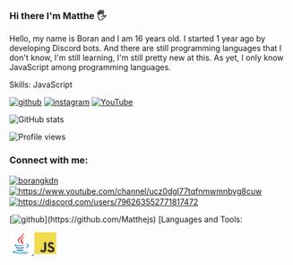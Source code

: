 ### Hi there I'm Matthe 🖐

Hello, my name is Boran and I am 16 years old. I started 1 year ago by developing Discord bots. And there are still programming languages that I don't know, I'm still learning, I'm still pretty new at this. As yet, I only know JavaScript among programming languages.

Skills: JavaScript

[<img src='https://cdn.jsdelivr.net/npm/simple-icons@3.0.1/icons/github.svg' alt='github' height='40'>](https://github.com/Matthejs)  [<img src='https://cdn.jsdelivr.net/npm/simple-icons@3.0.1/icons/instagram.svg' alt='instagram' height='40'>](https://www.instagram.com/borangkdn/)  [<img src='https://cdn.jsdelivr.net/npm/simple-icons@3.0.1/icons/youtube.svg' alt='YouTube' height='40'>](https://www.youtube.com/channel/https://www.youtube.com/channel/UCZ0DgL77TQFNMwmnbvG8cuw)  

![GitHub stats](https://github-readme-stats.vercel.app/api?username=Matthejs&show_icons=true)  

![Profile views](https://gpvc.arturio.dev/Matthejs)  

<h3 align="left">Connect with me:</h3>
<p align="left">
<a href="https://instagram.com/borangkdn" target="blank"><img align="center" src="https://raw.githubusercontent.com/rahuldkjain/github-profile-readme-generator/master/src/images/icons/Social/instagram.svg" alt="borangkdn" height="30" width="40" /></a>
<a href="https://www.youtube.com/c/https://www.youtube.com/channel/ucz0dgl77tqfnmwmnbvg8cuw" target="blank"><img align="center" src="https://raw.githubusercontent.com/rahuldkjain/github-profile-readme-generator/master/src/images/icons/Social/youtube.svg" alt="https://www.youtube.com/channel/ucz0dgl77tqfnmwmnbvg8cuw" height="30" width="40" /></a>
<a href="https://discord.gg/https://discord.com/users/796263552771817472" target="blank"><img align="center" src="https://raw.githubusercontent.com/rahuldkjain/github-profile-readme-generator/master/src/images/icons/Social/discord.svg" alt="https://discord.com/users/796263552771817472" height="30" width="40" /></a>
</p>
[<img src='https://cdn.jsdelivr.net/npm/simple-icons@3.0.1/icons/github.svg' alt='github' height='40'>](https://github.com/Matthejs)  [<img 
<h3 align="left">Languages and Tools:</h3>
<p align="left"> <a href="https://www.java.com" target="_blank"> <img src="https://raw.githubusercontent.com/devicons/devicon/master/icons/java/java-original.svg" alt="java" width="40" height="40"/> </a> <a href="https://developer.mozilla.org/en-US/docs/Web/JavaScript" target="_blank"> <img src="https://raw.githubusercontent.com/devicons/devicon/master/icons/javascript/javascript-original.svg" alt="javascript" width="40" height="40"/> </a> </p>

